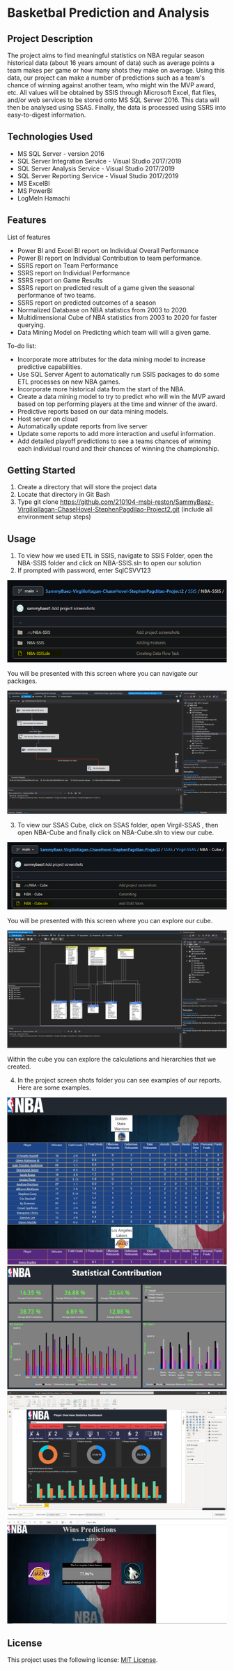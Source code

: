 # Basketbal Prediction and Analysis

## Project Description

The project aims to find meaningful statistics on NBA regular season historical data (about 16 years amount of data) such as average points a team makes per game or how many shots they make on average. Using this data, our project can make a number of predictions such as a team's chance of winning against another team, who might win the MVP award, etc. All values will be obtained by SSIS through Microsoft Excel, flat files, and/or web services to be stored onto MS SQL Server 2016. This data will then be analysed using SSAS. Finally, the data is processed using SSRS into easy-to-digest information.

## Technologies Used

- MS SQL Server - version 2016
- SQL Server Integration Service - Visual Studio 2017/2019
- SQL Server Analysis Service - Visual Studio 2017/2019
- SQL Server Reporting Service - Visual Studio 2017/2019
- MS ExcelBI
- MS PowerBI
- LogMeIn Hamachi

## Features

List of features

- Power BI and Excel BI report on Individual Overall Performance
- Power BI report on Individual Contribution to team performance.
- SSRS report on Team Performance
- SSRS report on Individual Performance
- SSRS report on Game Results
- SSRS report on predicted result of a game given the seasonal performance of two teams.
- SSRS report on predicted outcomes of a season
- Normalized Database on NBA statistics from 2003 to 2020.
- Multidimensional Cube of NBA statistics from 2003 to 2020 for faster querying.
- Data Mining Model on Predicting which team will will a given game.

To-do list:

- Incorporate more attributes for the data mining model to increase predictive capabilities.
- Use SQL Server Agent to automatically run SSIS packages to do some ETL processes on new NBA games.
- Incorporate more historical data from the start of the NBA.
- Create a data mining model to try to predict who will win the MVP award based on top performing players at the time and winner of the award.
- Predictive reports based on our data mining models.
- Host server on cloud
- Automatically update reports from live server
- Update some reports to add more interaction and useful information.
- Add detailed playoff predictions to see a teams chances of winning each individual round and their chances of winning the championship.

## Getting Started

1. Create a directory that will store the project data
2. Locate that directory in Git Bash
3. Type git clone https://github.com/210104-msbi-reston/SammyBaez-VirgilioIIagan-ChaseHovel-StephenPagdilao-Project2.git 
   (include all environment setup steps)

## Usage

1. To view how we used ETL in SSIS, navigate to SSIS Folder, open the NBA-SSIS folder and click on NBA-SSIS.sln to open our solution
2. If prompted with password, enter SqlCSVV123

 ![](https://github.com/210104-msbi-reston/SammyBaez-VirgilioIIagan-ChaseHovel-StephenPagdilao-Project2/blob/main/Project%20Screenshots/SSIS%20Navigation.PNG)
 
 You will be presented with this screen where you can navigate our packages.
 
 ![](https://github.com/210104-msbi-reston/SammyBaez-VirgilioIIagan-ChaseHovel-StephenPagdilao-Project2/blob/main/Project%20Screenshots/SSIS%20Solution.PNG)
 
 3. To view our SSAS Cube, click on SSAS folder, open Virgil-SSAS , then open NBA-Cube and finally click on NBA-Cube.sln to view our cube.
 
   ![](https://github.com/210104-msbi-reston/SammyBaez-VirgilioIIagan-ChaseHovel-StephenPagdilao-Project2/blob/main/Project%20Screenshots/SSAS%20Navigation.PNG)
  
  You will be presented with this screen where you can explore our cube.
  
  ![](https://github.com/210104-msbi-reston/SammyBaez-VirgilioIIagan-ChaseHovel-StephenPagdilao-Project2/blob/main/Project%20Screenshots/SSAS%20Cube.PNG)
  
  Within the cube you can explore the calculations and hierarchies that we created. 
  
  4. In the project screen shots folder you can see examples of our reports. Here are some examples.

   ![](https://github.com/210104-msbi-reston/SammyBaez-VirgilioIIagan-ChaseHovel-StephenPagdilao-Project2/blob/main/Project%20Screenshots/%5BChase%5D%20Game%20Stats.png)
   ![](https://github.com/210104-msbi-reston/SammyBaez-VirgilioIIagan-ChaseHovel-StephenPagdilao-Project2/blob/main/Project%20Screenshots/%5BSammy%5D%20PowerBI%20Player%20Statistical%20Contribution.PNG)
   ![](https://github.com/210104-msbi-reston/SammyBaez-VirgilioIIagan-ChaseHovel-StephenPagdilao-Project2/blob/main/Project%20Screenshots/%5BStephen%5D%20PowerBI%20Player%20Statistics.png)
   ![](https://github.com/210104-msbi-reston/SammyBaez-VirgilioIIagan-ChaseHovel-StephenPagdilao-Project2/blob/main/Project%20Screenshots/%5BVirgil%5D%20Wins%20Predictions.png)
   
  
  
  
   

## License

This project uses the following license: [MIT License](https://github.com/210104-msbi-reston/SammyBaez-VirgilioIIagan-ChaseHovel-StephenPagdilao-Project2/blob/main/LICENSE.txt).
